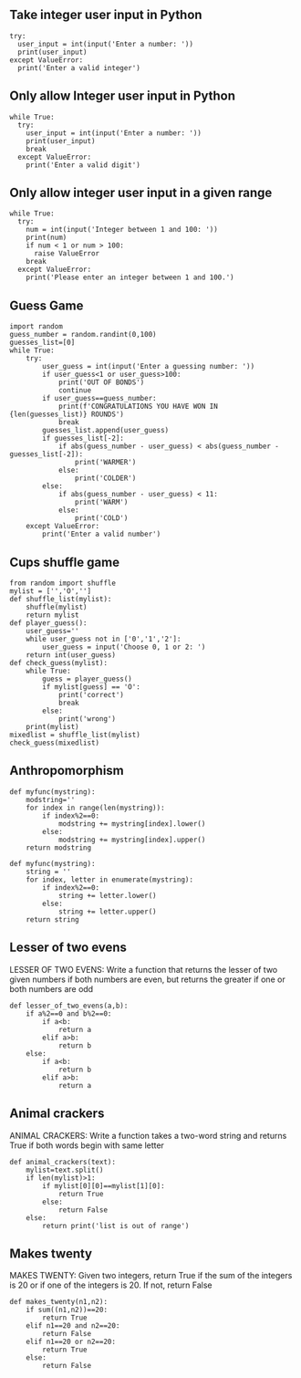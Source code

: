 ## Take integer user input in Python
~~~
try:
  user_input = int(input('Enter a number: '))
  print(user_input)
except ValueError:
  print('Enter a valid integer')
~~~

## Only allow Integer user input in Python
~~~
while True:
  try:
    user_input = int(input('Enter a number: '))
    print(user_input)
    break
  except ValueError:
    print('Enter a valid digit')
~~~

## Only allow integer user input in a given range
~~~
while True:
  try:
    num = int(input('Integer between 1 and 100: '))
    print(num)
    if num < 1 or num > 100:
      raise ValueError
    break
  except ValueError:
    print('Please enter an integer between 1 and 100.')
~~~


## Guess Game
~~~
import random
guess_number = random.randint(0,100)
guesses_list=[0]
while True:
    try:
        user_guess = int(input('Enter a guessing number: '))
        if user_guess<1 or user_guess>100:
            print('OUT OF BONDS')
            continue
        if user_guess==guess_number:
            print(f'CONGRATULATIONS YOU HAVE WON IN {len(guesses_list)} ROUNDS')
            break
        guesses_list.append(user_guess)
        if guesses_list[-2]:
            if abs(guess_number - user_guess) < abs(guess_number - guesses_list[-2]):
                print('WARMER')
            else:
                print('COLDER')
        else:
            if abs(guess_number - user_guess) < 11:
                print('WARM')
            else:
                print('COLD')
    except ValueError:
        print('Enter a valid number')
~~~

## Cups shuffle game
~~~
from random import shuffle
mylist = ['','O','']
def shuffle_list(mylist):
    shuffle(mylist)
    return mylist
def player_guess():
    user_guess=''
    while user_guess not in ['0','1','2']:
        user_guess = input('Choose 0, 1 or 2: ')
    return int(user_guess)
def check_guess(mylist):
    while True:
        guess = player_guess()
        if mylist[guess] == 'O':
            print('correct')
            break
        else:
            print('wrong')
    print(mylist)
mixedlist = shuffle_list(mylist)
check_guess(mixedlist)
~~~

## Anthropomorphism
~~~
def myfunc(mystring):
    modstring=''
    for index in range(len(mystring)):
        if index%2==0:
            modstring += mystring[index].lower()
        else:
            modstring += mystring[index].upper()
    return modstring
    
def myfunc(mystring):
    string = ''
    for index, letter in enumerate(mystring):
        if index%2==0:
            string += letter.lower()
        else:
            string += letter.upper()
    return string  
~~~

## Lesser of two evens
LESSER OF TWO EVENS: Write a function that returns the lesser of two given numbers if both numbers are even, but returns the greater if one or both numbers are odd
~~~
def lesser_of_two_evens(a,b):
    if a%2==0 and b%2==0:
        if a<b:
            return a
        elif a>b:
            return b
    else:
        if a<b:
            return b
        elif a>b:
            return a
~~~

## Animal crackers
ANIMAL CRACKERS: Write a function takes a two-word string and returns True if both words begin with same letter
~~~
def animal_crackers(text):
    mylist=text.split()
    if len(mylist)>1:
        if mylist[0][0]==mylist[1][0]:
            return True
        else:
            return False
    else:
        return print('list is out of range')
~~~

## Makes twenty
MAKES TWENTY: Given two integers, return True if the sum of the integers is 20 or if one of the integers is 20. If not, return False
~~~
def makes_twenty(n1,n2):
    if sum((n1,n2))==20:
        return True
    elif n1==20 and n2==20:
        return False
    elif n1==20 or n2==20:
        return True
    else:
        return False
~~~

